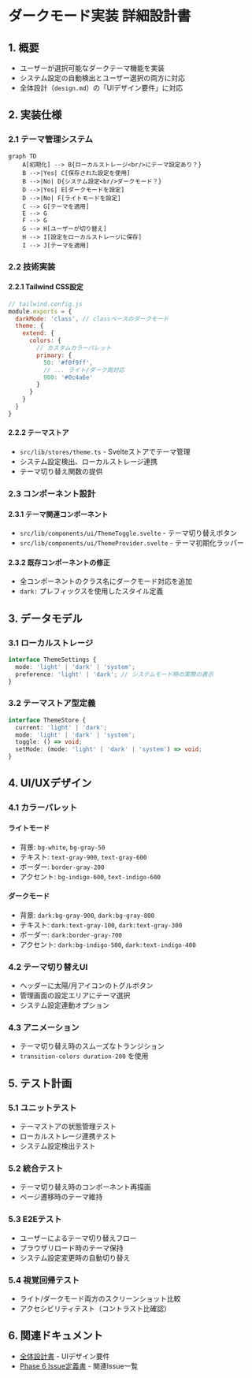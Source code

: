 # ダークモード実装 詳細設計書

## 1. 概要

- ユーザーが選択可能なダークテーマ機能を実装
- システム設定の自動検出とユーザー選択の両方に対応
- 全体設計（`design.md`）の「UIデザイン要件」に対応

## 2. 実装仕様

### 2.1 テーマ管理システム

```mermaid
graph TD
    A[初期化] --> B{ローカルストレージ<br/>にテーマ設定あり？}
    B -->|Yes| C[保存された設定を使用]
    B -->|No| D{システム設定<br/>ダークモード？}
    D -->|Yes| E[ダークモードを設定]
    D -->|No| F[ライトモードを設定]
    C --> G[テーマを適用]
    E --> G
    F --> G
    G --> H[ユーザーが切り替え] 
    H --> I[設定をローカルストレージに保存]
    I --> J[テーマを適用]
```

### 2.2 技術実装

#### 2.2.1 Tailwind CSS設定
```javascript
// tailwind.config.js
module.exports = {
  darkMode: 'class', // classベースのダークモード
  theme: {
    extend: {
      colors: {
        // カスタムカラーパレット
        primary: {
          50: '#f0f9ff',
          // ... ライト/ダーク両対応
          900: '#0c4a6e'
        }
      }
    }
  }
}
```

#### 2.2.2 テーマストア
- `src/lib/stores/theme.ts` - Svelteストアでテーマ管理
- システム設定検出、ローカルストレージ連携
- テーマ切り替え関数の提供

### 2.3 コンポーネント設計

#### 2.3.1 テーマ関連コンポーネント
- `src/lib/components/ui/ThemeToggle.svelte` - テーマ切り替えボタン
- `src/lib/components/ui/ThemeProvider.svelte` - テーマ初期化ラッパー

#### 2.3.2 既存コンポーネントの修正
- 全コンポーネントのクラス名にダークモード対応を追加
- `dark:` プレフィックスを使用したスタイル定義

## 3. データモデル

### 3.1 ローカルストレージ
```typescript
interface ThemeSettings {
  mode: 'light' | 'dark' | 'system';
  preference: 'light' | 'dark'; // システムモード時の実際の表示
}
```

### 3.2 テーマストア型定義
```typescript
interface ThemeStore {
  current: 'light' | 'dark';
  mode: 'light' | 'dark' | 'system';
  toggle: () => void;
  setMode: (mode: 'light' | 'dark' | 'system') => void;
}
```

## 4. UI/UXデザイン

### 4.1 カラーパレット

#### ライトモード
- 背景: `bg-white`, `bg-gray-50`
- テキスト: `text-gray-900`, `text-gray-600`
- ボーダー: `border-gray-200`
- アクセント: `bg-indigo-600`, `text-indigo-600`

#### ダークモード
- 背景: `dark:bg-gray-900`, `dark:bg-gray-800`
- テキスト: `dark:text-gray-100`, `dark:text-gray-300`
- ボーダー: `dark:border-gray-700`
- アクセント: `dark:bg-indigo-500`, `dark:text-indigo-400`

### 4.2 テーマ切り替えUI
- ヘッダーに太陽/月アイコンのトグルボタン
- 管理画面の設定エリアにテーマ選択
- システム設定連動オプション

### 4.3 アニメーション
- テーマ切り替え時のスムーズなトランジション
- `transition-colors duration-200` を使用

## 5. テスト計画

### 5.1 ユニットテスト
- テーマストアの状態管理テスト
- ローカルストレージ連携テスト
- システム設定検出テスト

### 5.2 統合テスト
- テーマ切り替え時のコンポーネント再描画
- ページ遷移時のテーマ維持

### 5.3 E2Eテスト
- ユーザーによるテーマ切り替えフロー
- ブラウザリロード時のテーマ保持
- システム設定変更時の自動切り替え

### 5.4 視覚回帰テスト
- ライト/ダークモード両方のスクリーンショット比較
- アクセシビリティテスト（コントラスト比確認）

## 6. 関連ドキュメント

- [全体設計書](../../design.md) - UIデザイン要件
- [Phase 6 Issue定義書](../../issues/phase-6/) - 関連Issue一覧